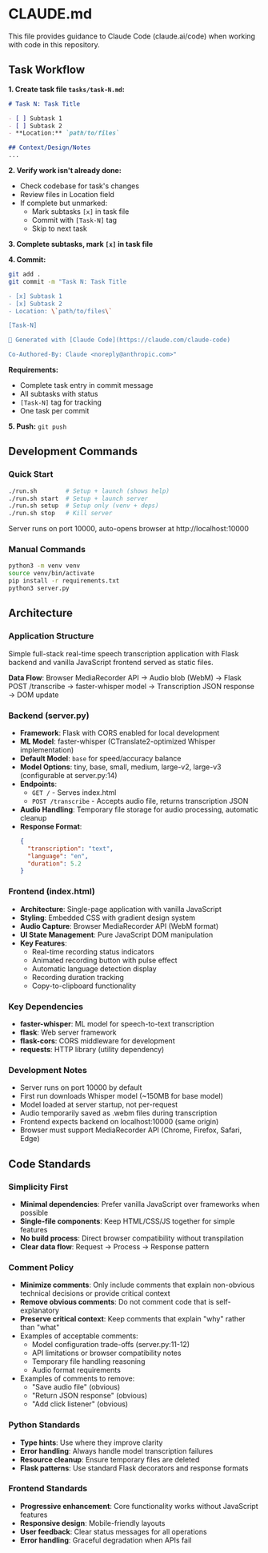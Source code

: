 # CLAUDE.md

This file provides guidance to Claude Code (claude.ai/code) when working with code in this repository.

## Task Workflow

**1. Create task file `tasks/task-N.md`:**
```markdown
# Task N: Task Title

- [ ] Subtask 1
- [ ] Subtask 2
- **Location:** `path/to/files`

## Context/Design/Notes
...
```

**2. Verify work isn't already done:**
- Check codebase for task's changes
- Review files in Location field
- If complete but unmarked:
  - Mark subtasks `[x]` in task file
  - Commit with `[Task-N]` tag
  - Skip to next task

**3. Complete subtasks, mark `[x]` in task file**

**4. Commit:**
```bash
git add .
git commit -m "Task N: Task Title

- [x] Subtask 1
- [x] Subtask 2
- Location: \`path/to/files\`

[Task-N]

🤖 Generated with [Claude Code](https://claude.com/claude-code)

Co-Authored-By: Claude <noreply@anthropic.com>"
```

**Requirements:**
- Complete task entry in commit message
- All subtasks with status
- `[Task-N]` tag for tracking
- One task per commit

**5. Push:** `git push`

## Development Commands

### Quick Start
```bash
./run.sh        # Setup + launch (shows help)
./run.sh start  # Setup + launch server
./run.sh setup  # Setup only (venv + deps)
./run.sh stop   # Kill server
```

Server runs on port 10000, auto-opens browser at http://localhost:10000

### Manual Commands
```bash
python3 -m venv venv
source venv/bin/activate
pip install -r requirements.txt
python3 server.py
```

## Architecture

### Application Structure
Simple full-stack real-time speech transcription application with Flask backend and vanilla JavaScript frontend served as static files.

**Data Flow**: Browser MediaRecorder API → Audio blob (WebM) → Flask POST /transcribe → faster-whisper model → Transcription JSON response → DOM update

### Backend (server.py)
- **Framework**: Flask with CORS enabled for local development
- **ML Model**: faster-whisper (CTranslate2-optimized Whisper implementation)
- **Default Model**: `base` for speed/accuracy balance
- **Model Options**: tiny, base, small, medium, large-v2, large-v3 (configurable at server.py:14)
- **Endpoints**:
  - `GET /` - Serves index.html
  - `POST /transcribe` - Accepts audio file, returns transcription JSON
- **Audio Handling**: Temporary file storage for audio processing, automatic cleanup
- **Response Format**:
  ```json
  {
    "transcription": "text",
    "language": "en",
    "duration": 5.2
  }
  ```

### Frontend (index.html)
- **Architecture**: Single-page application with vanilla JavaScript
- **Styling**: Embedded CSS with gradient design system
- **Audio Capture**: Browser MediaRecorder API (WebM format)
- **UI State Management**: Pure JavaScript DOM manipulation
- **Key Features**:
  - Real-time recording status indicators
  - Animated recording button with pulse effect
  - Automatic language detection display
  - Recording duration tracking
  - Copy-to-clipboard functionality

### Key Dependencies
- **faster-whisper**: ML model for speech-to-text transcription
- **flask**: Web server framework
- **flask-cors**: CORS middleware for development
- **requests**: HTTP library (utility dependency)

### Development Notes
- Server runs on port 10000 by default
- First run downloads Whisper model (~150MB for base model)
- Model loaded at server startup, not per-request
- Audio temporarily saved as .webm files during transcription
- Frontend expects backend on localhost:10000 (same origin)
- Browser must support MediaRecorder API (Chrome, Firefox, Safari, Edge)

## Code Standards

### Simplicity First
- **Minimal dependencies**: Prefer vanilla JavaScript over frameworks when possible
- **Single-file components**: Keep HTML/CSS/JS together for simple features
- **No build process**: Direct browser compatibility without transpilation
- **Clear data flow**: Request → Process → Response pattern

### Comment Policy
- **Minimize comments**: Only include comments that explain non-obvious technical decisions or provide critical context
- **Remove obvious comments**: Do not comment code that is self-explanatory
- **Preserve critical context**: Keep comments that explain "why" rather than "what"
- Examples of acceptable comments:
  - Model configuration trade-offs (server.py:11-12)
  - API limitations or browser compatibility notes
  - Temporary file handling reasoning
  - Audio format requirements
- Examples of comments to remove:
  - "Save audio file" (obvious)
  - "Return JSON response" (obvious)
  - "Add click listener" (obvious)

### Python Standards
- **Type hints**: Use where they improve clarity
- **Error handling**: Always handle model transcription failures
- **Resource cleanup**: Ensure temporary files are deleted
- **Flask patterns**: Use standard Flask decorators and response formats

### Frontend Standards
- **Progressive enhancement**: Core functionality works without JavaScript features
- **Responsive design**: Mobile-friendly layouts
- **User feedback**: Clear status messages for all operations
- **Error handling**: Graceful degradation when APIs fail
